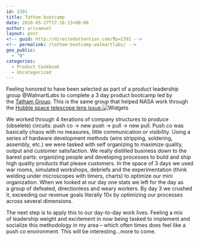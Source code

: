 ```yaml
---
id: 2391
title: Tatham bootcamp
date: 2016-05-27T17:16:13+00:00
author: arisamuel
layout: post
<!-- guid: http://directedattention.com/?p=2391 -->
<!-- permalink: /tatham-bootcamp-walmartlabs/ -->
geo_public:
  - "0"
categories:
  - Product Cookbook
  - Uncategorized
---
```

Feeling honored to have been selected as part of a product leadership group @WalmartLabs to complete a 3 day product bootcamp led by the [Tatham Group](http://tathamgroup.com/our-story/about-boot-camp/). This is the same group that helped NASA work through the [Hubble space telescope lens issue.](http://tathamgroup.com/communications/you-spin-me-right-around-baby-right-roundbreaking-free-from-the-cycle-of-recurring-business-problems/)<img class="alignnone size-medium wp-image-2433" src="https://i2.wp.com/www.samuelakerstein.com/wp-content/uploads/2016/05/image-300x225.jpg?fit=300%2C225" alt="Widgets" srcset="https://i0.wp.com/www.samuelakerstein.com/wp-content/uploads/2016/05/image.jpg?w=3264 3264w, https://i0.wp.com/www.samuelakerstein.com/wp-content/uploads/2016/05/image.jpg?resize=300%2C225 300w, https://i0.wp.com/www.samuelakerstein.com/wp-content/uploads/2016/05/image.jpg?resize=768%2C576 768w, https://i0.wp.com/www.samuelakerstein.com/wp-content/uploads/2016/05/image.jpg?resize=1024%2C768 1024w, https://i0.wp.com/www.samuelakerstein.com/wp-content/uploads/2016/05/image.jpg?w=1680 1680w, https://i0.wp.com/www.samuelakerstein.com/wp-content/uploads/2016/05/image.jpg?w=2520 2520w" sizes="(max-width: 300px) 85vw, 300px" data-recalc-dims="1" />

We worked through 4 iterations of company structures to produce (obselete) circuits: push co -> new push -> pull -> new pull. Push co was basically chaos with no measures, little communication or visibility. Using a series of hardware development methods (wire stripping, soldering, assembly, etc.) we were tasked with self organizing to maximize quality, output and customer satisfaction. We really distilled business down to the barest parts: organizing people and developing processes to build and ship high quality products that please customers. In the space of 3 days we used war rooms, simulated workshops, debriefs and the experimentation (think welding under microscopes with timers, charts) to optimize our mini organization. When we looked at our day one stats we left for the day as a group of defeated, directionless and weary workers. By day 3 we crushed it, exceeding our revenue goals literally 10x by optimizing our processes across several dimensions.

The next step is to apply this to our day-to-day work lives. Feeling a mix of leadership weight and excitement in now being tasked to implement and socialize this methodology in my area &#8211; which often times does feel like a push co environment. This will be interesting&#8230;more to come.

&nbsp;

&nbsp;

&nbsp;